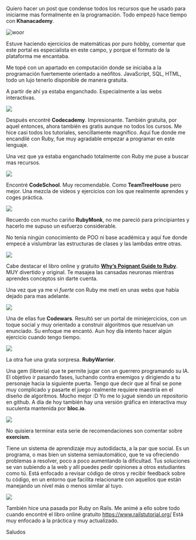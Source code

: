 Quiero hacer un post que condense todos los recursos que he usado para iniciarme mas formalmente en la programación.
Todo empezó hace tiempo con **Khanacademy**.

![woor](http://cdn.embed.ly/providers/logos/khanacademy.png)

Estuve haciendo ejercicios de matemáticas por puro hobby, comentar que este portal es especialista en este campo, y porque el formato de la plataforma me encantaba.

Me topé con un apartado en computación donde se iniciaba a la programación fuertemente orientado a neófitos. JavaScript, SQL, HTML, todo un lujo tenerlo disponible de manera gratuita.

A partir de ahí ya estaba enganchado. Especialmente a las webs interactivas.

![](https://www.jesspublib.org/_uploads/Codecademy-Logo.png)

Después encontré **Codecademy**.
Impresionante. También gratuita, por aquel entonces, ahora también es gratis aunque no todos los cursos. Me hice casi todos los tutoriales, sencillamente magnífico. Aquí fue donde me encandilé con Ruby, fue muy agradable empezar a programar en este lenguaje.

Una vez que ya estaba enganchado totalmente con Ruby me puse a buscar mas recursos.

![](https://s3.amazonaws.com/uploads.uservoice.com/logo/design_setting/19701/original/brand-horizontal-tagline.png?1411665398)

Encontré **CodeSchool**. Muy recomendable. Como **TeamTreeHouse** pero mejor. Una mezcla de videos y ejercicios con los que realmente aprendes y coges práctica.

![](http://img2.custompublish.com/getfile.php/3041837.1192.yyxrdeqfbs/Ruby+monk.jpg)

Recuerdo con mucho cariño **RubyMonk**, no me pareció para  principiantes y hacerlo me supuso un esfuerzo considerable.

No tenía ningún conocimiento de POO ni base académica y aquí fue donde empecé a vislumbrar las estructuras de clases y las lambdas entre otras.

![](http://www.tonylea.com/wp-content/uploads/2012/02/whys-poignant-guide.png)

Cabe destacar el libro online y gratuito **[Why’s Poignant Guide to Ruby](http://poignant.guide/)**. MUY divertido y original. Te masajea las cansadas neuronas mientras aprendes conceptos sin darte cuenta.

Una vez que ya me vi *fuerte* con Ruby me metí en unas webs que había dejado para mas adelante.

![](https://media.licdn.com/media/p/8/000/249/391/267400f.png)

Una de ellas fue **Codewars**. Resultó ser un portal de miniejercicios, con un toque social y muy orientado a construir algoritmos que resuelvan un enunciado. Su enfoque me encantó. Aun hoy día intento hacer algún ejercicio cuando tengo tiempo.

![](http://blog.en1mes.com/wp-content/uploads/RubyWarrior.png)

La otra fue una grata sorpresa. **RubyWarrior**.

Una gem (librería) que te permite jugar con un guerrero programando su IA. El objetivo ir pasando fases, luchando contra enemigos y dirigiendo a tu personaje hacia la siguiente puerta. Tengo que decir que al final se pone muy complicado y pasarte el juego realmente requiere maestría en el diseño de algoritmos. Mucho mejor :D
Yo me lo jugué siendo un repositorio en github. A día de hoy también hay una versión gráfica en interactiva muy suculenta mantenida por **bloc.io**.

![](http://static1.squarespace.com/static/5606f100e4b062e5cb9341fb/t/56084468e4b02ca27d34a2a8/1443382378254/)

No quisiera terminar esta serie de recomendaciones son comentar sobre **exercism**.

Tiene un sistema de aprendizaje muy autodidacta, a la par que social. Es un programa, o mas bien un sistema semiautomático, que te va ofreciendo problemas a resolver, poco a poco aumentando la dificultad. Tus soluciones se van subiendo a la web y allí puedes pedir opiniones a otros estudiantes como tú. Está enfocado a revisar código de otros y recibir feedback sobre tu código, en un entorno que facilita relacionarte con aquellos que están manejando un nivel más o menos similar al tuyo.

![](http://rizecorp.yolasite.com/resources/ror_development.jpg)

También hice una pasada por Ruby on Rails. Me animé a ello sobre todo cuando encontré el libro online gratuito https://www.railstutorial.org/ Está muy enfocado a la práctica y muy actualizado.

Saludos
